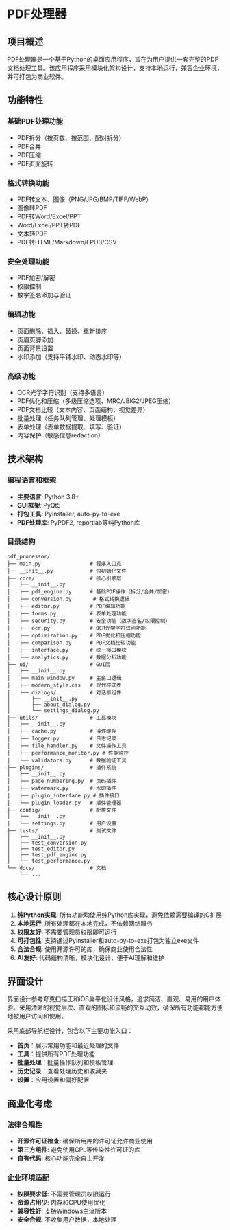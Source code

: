 # PDF处理器

## 项目概述

PDF处理器是一个基于Python的桌面应用程序，旨在为用户提供一套完整的PDF文档处理工具。该应用程序采用模块化架构设计，支持本地运行，兼容企业环境，并可打包为商业软件。

## 功能特性

### 基础PDF处理功能
- PDF拆分（按页数、按范围、配对拆分）
- PDF合并
- PDF压缩
- PDF页面旋转

### 格式转换功能
- PDF转文本、图像（PNG/JPG/BMP/TIFF/WebP）
- 图像转PDF
- PDF转Word/Excel/PPT
- Word/Excel/PPT转PDF
- 文本转PDF
- PDF转HTML/Markdown/EPUB/CSV

### 安全处理功能
- PDF加密/解密
- 权限控制
- 数字签名添加与验证

### 编辑功能
- 页面删除、插入、替换、重新排序
- 页眉页脚添加
- 页面背景设置
- 水印添加（支持平铺水印、动态水印等）

### 高级功能
- OCR光学字符识别（支持多语言）
- PDF优化和压缩（多级压缩选项、MRC/JBIG2/JPEG压缩）
- PDF文档比较（文本内容、页面结构、视觉差异）
- 批量处理（任务队列管理、处理模板）
- 表单处理（表单数据提取、填写、验证）
- 内容保护（敏感信息redaction）

## 技术架构

### 编程语言和框架
- **主要语言**: Python 3.8+
- **GUI框架**: PyQt5
- **打包工具**: PyInstaller, auto-py-to-exe
- **PDF处理库**: PyPDF2, reportlab等纯Python库

### 目录结构

```
pdf_processor/
├── main.py                # 程序入口点
├── __init__.py            # 包初始化文件
├── core/                  # 核心引擎层
│   ├── __init__.py
│   ├── pdf_engine.py      # 基础PDF操作（拆分/合并/加密）
│   ├── conversion.py       # 格式转换逻辑
│   ├── editor.py          # PDF编辑功能
│   ├── forms.py           # 表单处理功能
│   ├── security.py        # 安全功能（数字签名/权限控制）
│   ├── ocr.py             # OCR光学字符识别功能
│   ├── optimization.py    # PDF优化和压缩功能
│   ├── comparison.py      # PDF文档比较功能
│   ├── interface.py       # 统一接口模块
│   └── analytics.py       # 数据分析功能
├── ui/                    # GUI层
│   ├── __init__.py
│   ├── main_window.py     # 主窗口逻辑
│   ├── modern_style.css   # 现代样式表
│   └── dialogs/           # 对话框组件
│       ├── __init__.py
│       ├── about_dialog.py
│       └── settings_dialog.py
├── utils/                 # 工具模块
│   ├── __init__.py
│   ├── cache.py           # 操作缓存
│   ├── logger.py          # 日志记录
│   ├── file_handler.py    # 文件操作工具
│   ├── performance_monitor.py # 性能监控
│   └── validators.py      # 数据验证工具
├── plugins/               # 插件系统
│   ├── __init__.py
│   ├── page_numbering.py  # 页码插件
│   ├── watermark.py       # 水印插件
│   ├── plugin_interface.py # 插件接口
│   └── plugin_loader.py   # 插件管理器
├── config/                # 配置文件
│   ├── __init__.py
│   └── settings.py        # 用户设置
├── tests/                 # 测试文件
│   ├── __init__.py
│   ├── test_conversion.py
│   ├── test_editor.py
│   ├── test_pdf_engine.py
│   └── test_performance.py
└── docs/                  # 文档
    └── ...
```

## 核心设计原则

1. **纯Python实现**: 所有功能均使用纯Python库实现，避免依赖需要编译的C扩展
2. **本地运行**: 所有处理都在本地完成，不依赖网络服务
3. **权限友好**: 不需要管理员权限即可运行
4. **可打包性**: 支持通过PyInstaller和auto-py-to-exe打包为独立exe文件
5. **合法合规**: 使用开源许可的库，确保商业使用合法性
6. **AI友好**: 代码结构清晰，模块化设计，便于AI理解和维护

## 界面设计

界面设计参考夸克扫描王和iOS扁平化设计风格，追求简洁、直观、易用的用户体验。采用清晰的视觉层次、直观的图标和流畅的交互动效，确保所有功能都能方便地被用户访问和使用。

采用底部导航栏设计，包含以下主要功能入口：
- **首页**：展示常用功能和最近处理的文件
- **工具**：提供所有PDF处理功能
- **批量处理**：批量操作队列和模板管理
- **历史记录**：查看处理历史和收藏夹
- **设置**：应用设置和偏好配置

## 商业化考虑

### 法律合规性
- **开源许可证检查**: 确保所用库的许可证允许商业使用
- **第三方组件**: 避免使用GPL等传染性许可证的库
- **自有代码**: 核心功能完全自主开发

### 企业环境适配
- **权限要求低**: 不需要管理员权限运行
- **资源占用少**: 内存和CPU使用优化
- **兼容性好**: 支持Windows主流版本
- **安全合规**: 不收集用户数据，本地处理
